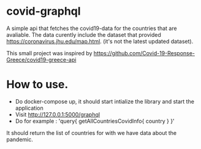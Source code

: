 # covid-graphql
A simple api that fetches the covid19-data for the countries that are avaliable.
The data curently include the dataset that provided https://coronavirus.jhu.edu/map.html.
(it's not the latest updated dataset).


This small project was inspired by 
https://github.com/Covid-19-Response-Greece/covid19-greece-api

# How to use.
 * Do docker-compose up, it should start intialize the library and start the application
 * Visit http://127.0.0.1:5000/graphql
 * Do for example :
     'query{
           getAllCountriesCovidInfo{
             country
             }
           }'

  It should return the list of countries for with we have data about the pandemic.
